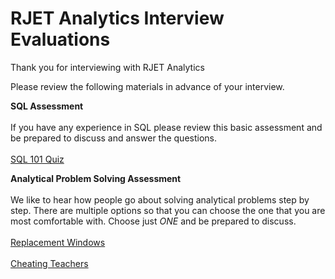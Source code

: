 # RJET Analytics Interview Evaluations

Thank you for interviewing with RJET Analytics

Please review the following materials in advance of your interview.

**SQL Assessment**
<br><br>
If you have any experience in SQL please review this basic assessment and be prepared to discuss and answer the questions.
<br><br>
[SQL 101 Quiz](https://htmlpreview.github.io/?https://github.com/RJETAnalytics/evaluations/blob/main/SQLQuiz101.html)


**Analytical Problem Solving Assessment**
<br><br>
We like to hear how people go about solving analytical problems step by step.  There are multiple options so that you can choose the one that you are most comfortable with.  Choose just *ONE* and be prepared to discuss.
<br><br>
[Replacement Windows](https://htmlpreview.github.io/?https://github.com/RJETAnalytics/evaluations/blob/main/ReplacementWindows.html)
<br><br>
[Cheating Teachers](https://htmlpreview.github.io/?https://github.com/RJETAnalytics/evaluations/blob/main/CheatingTeachers.html)
